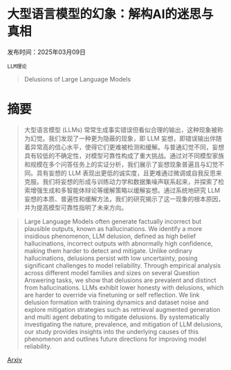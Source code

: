 # 大型语言模型的幻象：解构AI的迷思与真相

发布时间：2025年03月09日

`LLM理论`

> Delusions of Large Language Models

# 摘要

> 大型语言模型 (LLMs) 常常生成事实错误但看似合理的输出，这种现象被称为幻觉。我们发现了一种更为隐蔽的现象，即 LLM 妄想，即错误输出伴随着异常高的信心水平，使得它们更难被检测和缓解。与普通幻觉不同，妄想具有较低的不确定性，对模型可靠性构成了重大挑战。通过对不同模型家族和规模在多个问答任务上的实证分析，我们展示了妄想现象普遍且与幻觉不同。具有妄想的 LLM 表现出更低的诚实度，且更难通过微调或自我反思来克服。我们将妄想的形成与训练动力学和数据集噪声联系起来，并探索了检索增强生成和多智能体辩论等缓解策略以缓解妄想。通过系统地研究 LLM 妄想的本质、普遍性和缓解方法，我们的研究揭示了这一现象的根本原因，并为提高模型可靠性指明了未来方向。

> Large Language Models often generate factually incorrect but plausible outputs, known as hallucinations. We identify a more insidious phenomenon, LLM delusion, defined as high belief hallucinations, incorrect outputs with abnormally high confidence, making them harder to detect and mitigate. Unlike ordinary hallucinations, delusions persist with low uncertainty, posing significant challenges to model reliability. Through empirical analysis across different model families and sizes on several Question Answering tasks, we show that delusions are prevalent and distinct from hallucinations. LLMs exhibit lower honesty with delusions, which are harder to override via finetuning or self reflection. We link delusion formation with training dynamics and dataset noise and explore mitigation strategies such as retrieval augmented generation and multi agent debating to mitigate delusions. By systematically investigating the nature, prevalence, and mitigation of LLM delusions, our study provides insights into the underlying causes of this phenomenon and outlines future directions for improving model reliability.

[Arxiv](https://arxiv.org/abs/2503.06709)